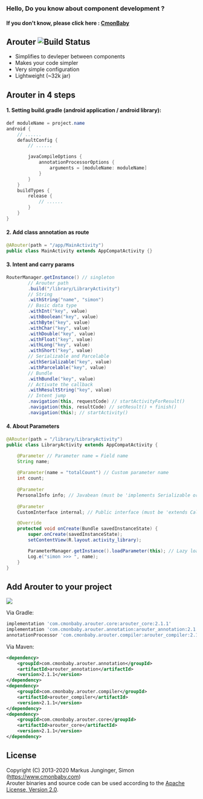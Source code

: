 ### Hello, Do you know about component development ?
#### If you don't know, please click here : [CmonBaby](https://www.cmonbaby.com/posts/netease_modular.html)

## Arouter ![Build Status](https://travis-ci.org/greenrobot/EventBus.svg?branch=master)

* Simplifies to devleper between components
* Makes your code simpler
* Very simple configuration
* Lightweight (~32k jar)

## Arouter in 4 steps

#### 1. Setting build.gradle (android application / android library):
```java
def moduleName = project.name
android {
    // ......
    defaultConfig {
        // ......

        javaCompileOptions {
            annotationProcessorOptions {
                arguments = [moduleName: moduleName]
            }
        }
    }
    buildTypes {
        release {
            // ......
        }
    }
}
```

#### 2. Add class annotation as route
```java
@ARouter(path = "/app/MainActivity")
public class MainActivity extends AppCompatActivity {}
```

#### 3. Intent and carry params
```java
RouterManager.getInstance() // singleton
        // Arouter path
        .build("/library/LibraryActivity")
        // String
        .withString("name", "simon")
        // Basic data type
        .withInt("key", value)
        .withBoolean("key", value)
        .withByte("key", value)
        .withChar("key", value)
        .withDouble("key", value)
        .withFloat("key", value)
        .withLong("key", value)
        .withShort("key", value)
        // Serializable and Parcelable
        .withSerializable("key", value)
        .withParcelable("key", value)
        // Bundle
        .withBundle("key", value)
        // Activate the callback
        .withResultString("key", value)
        // Intent jump
        .navigation(this, requestCode) // startActivityForResult()
        .navigation(this, resultCode) // setResult() + finish()
        .navigation(this); // startActivity()
```

#### 4. About Parameters
```java
@ARouter(path = "/library/LibraryActivity")
public class LibraryActivity extends AppCompatActivity {

    @Parameter // Parameter name = Field name
    String name;
    
    @Parameter(name = "totalCount") // Custom parameter name
    int count;
    
    @Parameter
    PersonalInfo info; // Javabean (must be 'implements Serializable or Parcelable')
    
    @Parameter
    CustomInterface internal; // Public interface (must be 'extends Call')

    @Override
    protected void onCreate(Bundle savedInstanceState) {
        super.onCreate(savedInstanceState);
        setContentView(R.layout.activity_library);

        ParameterManager.getInstance().loadParameter(this); // Lazy loading
        Log.e("simon >>> ", name);
    }
}
```

## Add Arouter to your project
<a href="https://www.cmonbaby.com/posts/netease_modular.html">
<img src="https://img.shields.io/bintray/v/cmonbaby/simon/arouter_annotation?label=maven-central"></a>

Via Gradle:
```gradle
implementation 'com.cmonbaby.arouter.core:arouter_core:2.1.1'
implementation 'com.cmonbaby.arouter.annotation:arouter_annotation:2.1.1'
annotationProcessor 'com.cmonbaby.arouter.compiler:arouter_compiler:2.1.1'
```

Via Maven:
```xml
<dependency>
    <groupId>com.cmonbaby.arouter.annotation</groupId>
    <artifactId>arouter_annotation</artifactId>
    <version>2.1.1</version>
</dependency>
<dependency>
    <groupId>com.cmonbaby.arouter.compiler</groupId>
    <artifactId>arouter_compiler</artifactId>
    <version>2.1.1</version>
</dependency>
<dependency>
    <groupId>com.cmonbaby.arouter.core</groupId>
    <artifactId>arouter_core</artifactId>
    <version>2.1.1</version>
</dependency>
```

## License

Copyright (C) 2013-2020 Markus Junginger, Simon (https://www.cmonbaby.com)  
Arouter binaries and source code can be used according to the [Apache License, Version 2.0](LICENSE).
